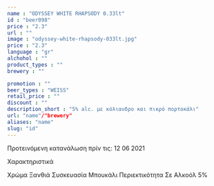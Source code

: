 ```yaml
---
name : "ODYSSEY WHITE RHAPSODY 0.33lt"
id : "beer098"
price : "2.3"
url : ""
image : "odyssey-white-rhapsody-033lt.jpg"
price : "2.3"
language : "gr"
alchohol : ""
product_types : ""
brewery : ""

promotion : ""
beer_types : "WEISS"
retail_price : ""
discount : ""
description_short : "5% alc. με κόλιανδρο και πικρό πορτοκάλι"
url: "name"/"brewery"
aliases: "name"
slug: "id"
---
```


Προτεινόμενη κατανάλωση πρίν τις: 12 06 2021

Χαρακτηριστικά

Χρώμα
Ξανθιά
Συσκευασία
Μπουκάλι
Περιεκτικότητα Σε Αλκοόλ
5%